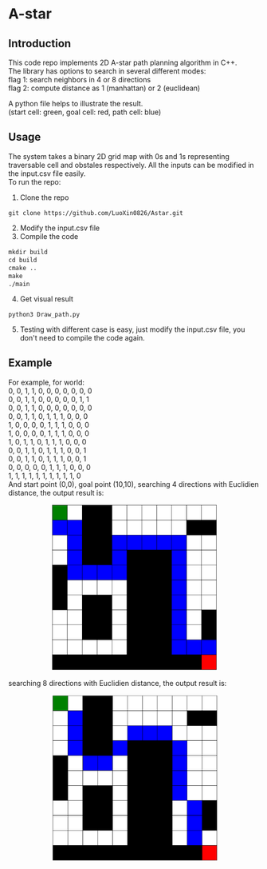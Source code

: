 # A-star
## Introduction
This code repo implements 2D A-star path planning algorithm in C++.<br/>
The library has options to search in several different modes:<br/>
flag 1: search neighbors in 4 or 8 directions<br/>
flag 2: compute distance as 1 (manhattan) or 2 (euclidean)<br/>

A python file helps to illustrate the result.<br/>
(start cell: green, goal cell: red, path cell: blue)<br/>

## Usage
The system takes a binary 2D grid map with 0s and 1s representing traversable cell and obstales respectively.
All the inputs can be modified in the input.csv file easily.<br/>
To run the repo:<br/>
  1. Clone the repo
```
git clone https://github.com/LuoXin0826/Astar.git
```
  2. Modify the input.csv file
  3. Compile the code
```
mkdir build
cd build
cmake ..
make
./main
```
  4. Get visual result
```
python3 Draw_path.py
```
  5. Testing with different case is easy, just modify the input.csv file, you don't need to compile the code again. <br/>
## Example
For example, for world:<br/>
0, 0, 1, 1, 0, 0, 0, 0, 0, 0, 0<br/>
0, 0, 1, 1, 0, 0, 0, 0, 0, 1, 1<br/>
0, 0, 1, 1, 0, 0, 0, 0, 0, 0, 0<br/>
0, 0, 1, 1, 0, 1, 1, 1, 0, 0, 0<br/>
1, 0, 0, 0, 0, 1, 1, 1, 0, 0, 0<br/>
1, 0, 0, 0, 0, 1, 1, 1, 0, 0, 0<br/>
1, 0, 1, 1, 0, 1, 1, 1, 0, 0, 0<br/>
0, 0, 1, 1, 0, 1, 1, 1, 0, 0, 1<br/>
0, 0, 1, 1, 0, 1, 1, 1, 0, 0, 1<br/>
0, 0, 0, 0, 0, 1, 1, 1, 0, 0, 0<br/>
1, 1, 1, 1, 1, 1, 1, 1, 1, 1, 0<br/>
And start point (0,0), goal point (10,10), searching 4 directions with Euclidien distance, the output result is: <br/>
<p align="center">
<img src="https://raw.githubusercontent.com/LuoXin0826/Astar/master/example_images/result_4.png" width="337" height="333">
</p>
searching 8 directions with Euclidien distance, the output result is: <br/>
<p align="center">
<img src="https://raw.githubusercontent.com/LuoXin0826/Astar/master/example_images/result_8.png" width="337" height="333">
</p>
